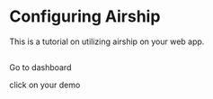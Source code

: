# Configuring Airship

This is a tutorial on utilizing airship on your web app.

##

Go to dashboard

click on your demo
